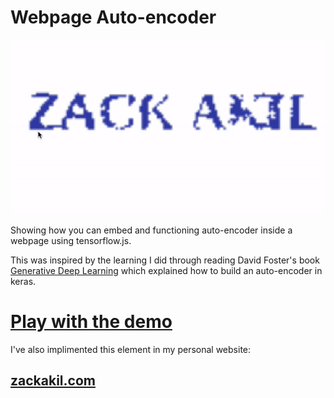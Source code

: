 # Webpage Auto-encoder
![demo](demo.gif)

Showing how you can embed and functioning auto-encoder inside a webpage using tensorflow.js.

This was inspired by the learning I did through reading David Foster's book [Generative Deep Learning](https://www.oreilly.com/library/view/generative-deep-learning/9781492041931/) which explained how to build an auto-encoder in keras.

# [Play with the demo](https://zackakil.github.io/webpage-autoencoder)



I've also implimented this element in my personal website: 
## [zackakil.com](https://www.zackakil.com)

